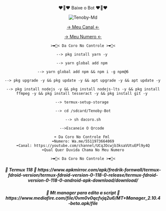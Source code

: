 <div align="center">
❤🐥❤ Baixe o Bot ❤🐥❤

<p align="center">
<img src="https://telegra.ph/file/800d89304e20091a2673d.jpg" alt="Tenoby-Md" largura="300" />

<p align="center">

[-> Meu Canal <-](https://youtube.com/channel/UCqJOcwjb3ksaVUtuEPl9y4Q)

<p align="center">

[-> Meu Numero <-](https://Wa.me/+5511973664069)


```
>❤🐥< Da Coro No Controle >❤🐥<

--> pkg install yarn -y 

--> yarn global add npm 

--> yarn global add npm && npm i -g npm@6

--> pkg upgrade -y && pkg update -y && apt upgrade -y && apt update -y 

--> pkg install nodejs -y && pkg install nodejs-lts -y && pkg install ffmpeg -y && pkg install tesseract -y && pkg install git -y 

--> termux-setup-storage 

--> cd /sdcard/Tenoby-Bot

--> sh dacoro.sh

-->Escaneie O Qrcode 

⬌ Da Coro No Controle Fml 
⬌Numero: Wa.me/5511973664069
⬌Canal: https://youtube.com/channel/UCqJOcwjb3ksaVUtuEPl9y4Q
⬌Qual Quer Duvida Chama No Meu Numero

>❤🐥< Da Coro No Controle >❤🐥<
```
<div align="center">
</div>

<p align="center">
<h5 align="center">           
👑 Termux 118 👑
https://www.apkmirror.com/apk/fredrik-fornwall/termux-fdroid-version/termux-fdroid-version-0-118-0-release/termux-fdroid-version-0-118-0-android-apk-download/download/

<p align="center">
<h5 align="center">           
👑 Mt manager para edita a script 👑
https://www.mediafire.com/file/0vm0v0qcfvjq2u6/MT+Manager_2.10.4-beta.apk/file
